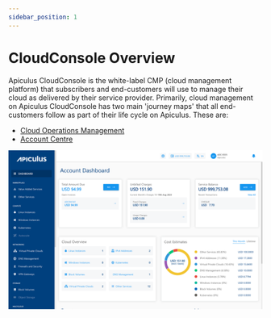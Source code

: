 ```yaml
---
sidebar_position: 1
---
```

# CloudConsole Overview

Apiculus CloudConsole is the white-label CMP (cloud management platform) that subscribers and end-customers will use to manage their cloud as delivered by their service provider. Primarily, cloud management on Apiculus CloudConsole has two main 'journey maps' that all end-customers follow as part of their life cycle on Apiculus. These are:

- [Cloud Operations Management](CloudOperationsManagement)
- [Account Centre](/docs/Subscribers/AccountCentre/AboutApiculusAccountCentre)

![CloudConsole Overview](img/CloudConsoleOverview.png)